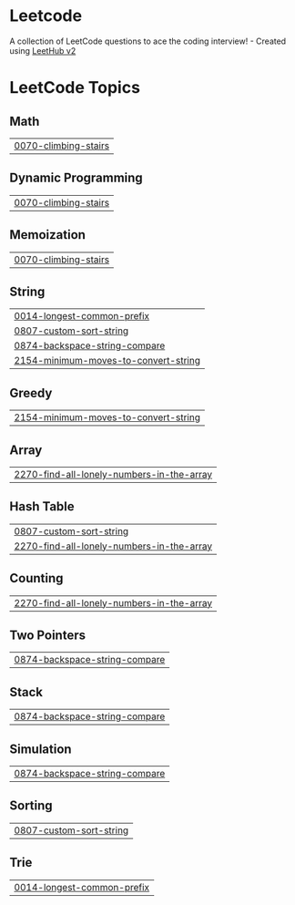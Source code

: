 # Leetcode
A collection of LeetCode questions to ace the coding interview! - Created using [LeetHub v2](https://github.com/arunbhardwaj/LeetHub-2.0)

<!---LeetCode Topics Start-->
# LeetCode Topics
## Math
|  |
| ------- |
| [0070-climbing-stairs](https://github.com/divyansh884/Leetcode/tree/master/0070-climbing-stairs) |
## Dynamic Programming
|  |
| ------- |
| [0070-climbing-stairs](https://github.com/divyansh884/Leetcode/tree/master/0070-climbing-stairs) |
## Memoization
|  |
| ------- |
| [0070-climbing-stairs](https://github.com/divyansh884/Leetcode/tree/master/0070-climbing-stairs) |
## String
|  |
| ------- |
| [0014-longest-common-prefix](https://github.com/divyansh884/Leetcode/tree/master/0014-longest-common-prefix) |
| [0807-custom-sort-string](https://github.com/divyansh884/Leetcode/tree/master/0807-custom-sort-string) |
| [0874-backspace-string-compare](https://github.com/divyansh884/Leetcode/tree/master/0874-backspace-string-compare) |
| [2154-minimum-moves-to-convert-string](https://github.com/divyansh884/Leetcode/tree/master/2154-minimum-moves-to-convert-string) |
## Greedy
|  |
| ------- |
| [2154-minimum-moves-to-convert-string](https://github.com/divyansh884/Leetcode/tree/master/2154-minimum-moves-to-convert-string) |
## Array
|  |
| ------- |
| [2270-find-all-lonely-numbers-in-the-array](https://github.com/divyansh884/Leetcode/tree/master/2270-find-all-lonely-numbers-in-the-array) |
## Hash Table
|  |
| ------- |
| [0807-custom-sort-string](https://github.com/divyansh884/Leetcode/tree/master/0807-custom-sort-string) |
| [2270-find-all-lonely-numbers-in-the-array](https://github.com/divyansh884/Leetcode/tree/master/2270-find-all-lonely-numbers-in-the-array) |
## Counting
|  |
| ------- |
| [2270-find-all-lonely-numbers-in-the-array](https://github.com/divyansh884/Leetcode/tree/master/2270-find-all-lonely-numbers-in-the-array) |
## Two Pointers
|  |
| ------- |
| [0874-backspace-string-compare](https://github.com/divyansh884/Leetcode/tree/master/0874-backspace-string-compare) |
## Stack
|  |
| ------- |
| [0874-backspace-string-compare](https://github.com/divyansh884/Leetcode/tree/master/0874-backspace-string-compare) |
## Simulation
|  |
| ------- |
| [0874-backspace-string-compare](https://github.com/divyansh884/Leetcode/tree/master/0874-backspace-string-compare) |
## Sorting
|  |
| ------- |
| [0807-custom-sort-string](https://github.com/divyansh884/Leetcode/tree/master/0807-custom-sort-string) |
## Trie
|  |
| ------- |
| [0014-longest-common-prefix](https://github.com/divyansh884/Leetcode/tree/master/0014-longest-common-prefix) |
<!---LeetCode Topics End-->